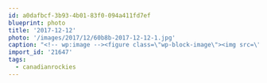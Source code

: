 ```yaml
---
id: a0dafbcf-3b93-4b01-83f0-094a411fd7ef
blueprint: photo
title: '2017-12-12'
photo: '/images/2017/12/60b8b-2017-12-12-1.jpg'
caption: "<!-- wp:image --><figure class=\"wp-block-image\"><img src=\"/images/2017/12/60b8b-2017-12-12-1.jpg\" /></figure><!-- /wp:image --><!-- wp:paragraph --><p>DÃ\_aaaaaaaaang #canadianrockies</p><!-- /wp:paragraph -->"
import_id: '21647'
tags:
  - canadianrockies
---
```

